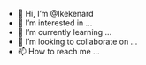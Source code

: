 - 👋 Hi, I’m @Ikekenard
- 👀 I’m interested in ...
- 🌱 I’m currently learning ...
- 💞️ I’m looking to collaborate on ...
- 📫 How to reach me ...

<!---
Ikekenard/Ikekenard is a ✨ special ✨ repository because its `README.md` (this file) appears on your GitHub profile.
You can click the Preview link to take a look at your changes.
--->
